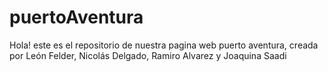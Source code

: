# puertoAventura

Hola! este es el repositorio de nuestra pagina web puerto aventura, creada por León Felder, Nicolás Delgado, Ramiro Alvarez y Joaquina Saadi
